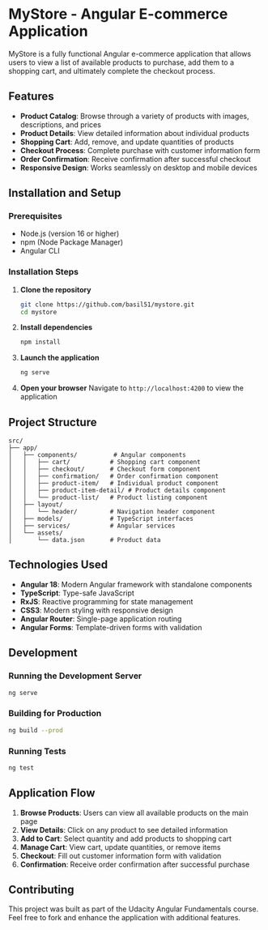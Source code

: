 # MyStore - Angular E-commerce Application

MyStore is a fully functional Angular e-commerce application that allows users to view a list of available products to purchase, add them to a shopping cart, and ultimately complete the checkout process.

## Features

- **Product Catalog**: Browse through a variety of products with images, descriptions, and prices
- **Product Details**: View detailed information about individual products
- **Shopping Cart**: Add, remove, and update quantities of products
- **Checkout Process**: Complete purchase with customer information form
- **Order Confirmation**: Receive confirmation after successful checkout
- **Responsive Design**: Works seamlessly on desktop and mobile devices

## Installation and Setup

### Prerequisites
- Node.js (version 16 or higher)
- npm (Node Package Manager)
- Angular CLI

### Installation Steps

1. **Clone the repository**
   ```bash
   git clone https://github.com/basil51/mystore.git
   cd mystore
   ```

2. **Install dependencies**
   ```bash
   npm install
   ```

3. **Launch the application**
   ```bash
   ng serve
   ```

4. **Open your browser**
   Navigate to `http://localhost:4200` to view the application

## Project Structure

```
src/
├── app/
│   ├── components/          # Angular components
│   │   ├── cart/           # Shopping cart component
│   │   ├── checkout/       # Checkout form component
│   │   ├── confirmation/   # Order confirmation component
│   │   ├── product-item/   # Individual product component
│   │   ├── product-item-detail/ # Product details component
│   │   └── product-list/   # Product listing component
│   ├── layout/
│   │   └── header/         # Navigation header component
│   ├── models/             # TypeScript interfaces
│   ├── services/           # Angular services
│   └── assets/
│       └── data.json       # Product data
```

## Technologies Used

- **Angular 18**: Modern Angular framework with standalone components
- **TypeScript**: Type-safe JavaScript
- **RxJS**: Reactive programming for state management
- **CSS3**: Modern styling with responsive design
- **Angular Router**: Single-page application routing
- **Angular Forms**: Template-driven forms with validation

## Development

### Running the Development Server
```bash
ng serve
```

### Building for Production
```bash
ng build --prod
```

### Running Tests
```bash
ng test
```

## Application Flow

1. **Browse Products**: Users can view all available products on the main page
2. **View Details**: Click on any product to see detailed information
3. **Add to Cart**: Select quantity and add products to shopping cart
4. **Manage Cart**: View cart, update quantities, or remove items
5. **Checkout**: Fill out customer information form with validation
6. **Confirmation**: Receive order confirmation after successful purchase

## Contributing

This project was built as part of the Udacity Angular Fundamentals course. Feel free to fork and enhance the application with additional features.